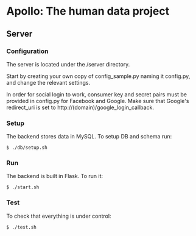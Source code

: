Apollo: The human data project
==============================

## Server

### Configuration

The server is located under the /server directory.

Start by creating your own copy of config_sample.py naming it config.py, and change the relevant settings.

In order for social login to work, consumer key and secret pairs must be provided in config.py for Facebook and Google.
Make sure that Google's redirect_uri is set to http://(domain)/google_login_callback.

### Setup

The backend stores data in MySQL. To setup DB and schema run:

    $ ./db/setup.sh

### Run

The backend is built in Flask. To run it:

    $ ./start.sh

### Test

To check that everything is under control:

    $ ./test.sh
